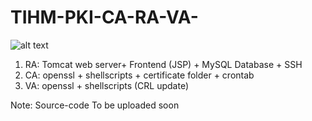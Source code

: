 # TIHM-PKI-CA-RA-VA-

![alt text](https://github.com/salaheddin-darwish/TIHM-PKI-CA-RA-VA-/blob/master/Images/Screen%20Shot%202017-03-10%20at%2018.02.03.png?raw=true)

<ol type="1">
  <li>RA: Tomcat web server+ Frontend (JSP) + MySQL Database + SSH</li>
  <li>CA: openssl + shellscripts + certificate folder + crontab</li>
  <li>VA: openssl + shellscripts (CRL update)</li>
 </ol>

Note: Source-code To be uploaded soon 
